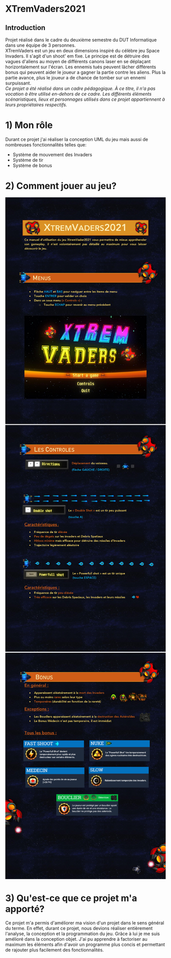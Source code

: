 # XTremVaders2021
## Introduction
Projet réalisé dans le cadre du deuxième semestre du DUT Informatique dans une équipe de 3 personnes. <br/>
XTremVaders est un jeu en deux dimensions inspiré du célèbre jeu Space Invaders. Il s'agit d'un shoot' em fixe.
Le principe est de détruire des vagues d'aliens au moyen de différents canons laser en se déplaçant horizontalement sur l'écran. Les ennemis tués peuvent lâcher différents bonus qui peuvent aider le joueur a gagner la partie contre les aliens. Plus la partie avance, plus le joueur a de chance de tomber sur un ennemi surpuissant.
<br/>
*Ce projet a été réalisé dans un cadre pédagogique. À ce titre, il n'a pas vocation à être utilisé en-dehors de ce cadre. Les différents éléments scénaristiques, lieux et personnages utilisés dans ce projet appartiennent à leurs propriétaires respectifs.*
# 1) Mon rôle
Durant ce projet j'ai réaliser la conception UML du jeu mais aussi de nombreuses fonctionnalités telles que:
  - Système de mouvement des Invaders
  - Système de tir
  - Système de bonus
  
  # 2) Comment jouer au jeu?
  ![Page 1](media/manuelPage1.jpg)
  ![Page 2](media/manuelPage2.jpg)
  ![Page 3](media/manuelPage3.jpg)
  
  # 3) Qu'est-ce que ce projet m'a apporté?
Ce projet m'a permis d'améliorer ma vision d'un projet dans le sens général du terme. En effet, durant ce projet, nous devions réaliser entièrement l'analyse, la conception et la programmation du jeu. Grâce à lui je me suis amélioré dans la conception objet. J'ai pu apprendre à factoriser au maximum les éléments afin d'avoir un programme plus concis et permettant de rajouter plus facilement des fonctionnalités.
